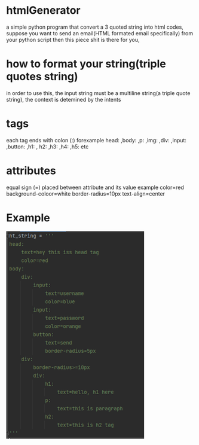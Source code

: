 # htmlGenerator
a simple python program that convert a  3 quoted string into html codes, suppose you want to send an email(HTML formated email specifically) from your python script
then this piece shit is there for you, 
# how to format your string(triple quotes string)
in order to use this, the input string must be a multiline string(a triple quote string), the context is detemined by the intents
# tags
each tag ends with colon (:)
forexample head: ,body: ,p: ,img: ,div: ,input: ,button: ,h1: , h2: ,h3: ,h4: ,h5: etc
# attributes
equal sign (=) placed between attribute and its value
example
color=red
background-coloor=white
border-radius=10px
text-align=center

# Example
![](screenshots/ht_string.png)

